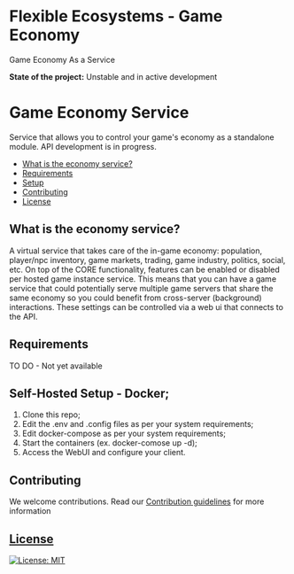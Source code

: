 # Flexible Ecosystems - Game Economy
Game Economy As a Service

**State of the project:** Unstable and in active development

# Game Economy Service

Service that allows you to control your game's economy as a standalone module.
API development is in progress.

- [What is the economy service?](#what-is-the-economy-service)
- [Requirements](#requirements)
- [Setup](#setup)
- [Contributing](#contributing)
- [License](#license)

## What is the economy service?

A virtual service that takes care of the in-game economy: population, player/npc inventory, game markets, trading, game industry, politics, social, etc.
On top of the CORE functionality, features can be enabled or disabled per hosted game instance service. This means that you can have a game service that could potentially serve multiple game servers that share the same economy so you could benefit from cross-server (background) interactions. These settings can be controlled via a web ui that connects to the API.

## Requirements
TO DO - Not yet available

## Self-Hosted Setup - Docker;
1. Clone this repo;
2. Edit the .env and .config files as per your system requirements;
3. Edit docker-compose as per your system requirements;
4. Start the containers (ex. docker-comose up -d);
5. Access the WebUI and configure your client.

## Contributing

We welcome contributions. Read our [Contribution guidelines](CONTRIBUTING.md) for more information


## [License](LICENSE.md)
[![License: MIT](https://img.shields.io/badge/License-MIT-yellow.svg)](https://opensource.org/licenses/MIT)
